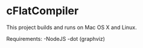# cFlatCompiler
This project builds and runs on Mac OS X and Linux.

Requirements:
-NodeJS
-dot (graphviz)

